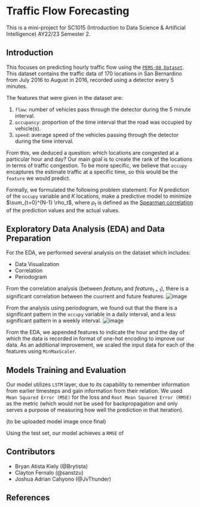 # Traffic Flow Forecasting
This is a mini-project for SC1015 (Introduction to Data Science & Artificial Intelligence) AY22/23 Semester 2.
## Introduction
This focuses on predicting hourly traffic flow using the [`PEMS-08 Dataset`](https://doi.org/10.1609/aaai.v33i01.3301922). This dataset contains the traffic data of 170 locations in San Bernardino from July 2016 to August in 2016, recorded using a detector every 5 minutes.

The features that were given in the dataset are:
1. `flow`: number of vehicles pass through the detector during the 5 minute interval.
2. `occupancy`: proportion of the time interval that the road was occupied by vehicle(s).
3. `speed`: average speed of the vehicles passing through the detector during the time interval.

From this, we deduced a question: which locations are congested at a particular hour and day? Our main goal is to create the rank of the locations in terms of traffic congestion. To be more specific, we believe that `occupy` encaptures the estimate traffic at a specific time, so this would be the `feature` we would predict.

Formally, we formulated the following problem statement:
For $N$ prediction of the `occupy` variable and $K$ locations, make a predictive model to minimize $\sum_{t=0}^{N-1} \rho_t$, where $\rho_t$ is defined as the [Spearman correlation](https://en.wikipedia.org/wiki/Spearman%27s_rank_correlation_coefficient) of the prediction values and the actual values.

## Exploratory Data Analysis (EDA) and Data Preparation
For the EDA, we performed several analysis on the dataset which includes:
- Data Visualization
- Correlation
- Periodogram

From the correlation analysis (between $feature_t$ and $feature_{t+1}$), there is a significant correlation between the cuurrent and future features.
![image](https://user-images.githubusercontent.com/26087840/233602261-8622f2cd-b8bc-4964-a301-a95ccdda6f2f.png)


From the analysis using periodogram, we found out that the there is a significant pattern in the `occupy` variable in a daily interval, and a less significant pattern in a weekly interval. 
![image](https://user-images.githubusercontent.com/26087840/233600486-30586112-de96-4e0a-a605-eee9bf70cf77.png)

From the EDA, we appended features to indicate the hour and the day of which the data is recorded in format of one-hot encoding to improve our data. As an additional improvement, we scaled the input data for each of the features using `MinMaxScaler`.


## Models Training and Evaluation
Our model utilizes `LSTM` layer, due to its capability to remember information from earlier timesteps and gain information from their relation. We used `Mean Squared Error (MSE)` for the loss and `Root Mean Squared Error (RMSE)` as the metric (which would not be used for backpropagation and only serves a purpose of measuring how well the prediction in that iteration).

(to be uploaded model image once final)

Using the test set, our model achieves a `RMSE` of 

## Contributors
- Bryan Atista Kiely (@Brytista)
- Clayton Fernalo (@sanstzu)
- Joshua Adrian Cahyono (@JvThunder)

## References
